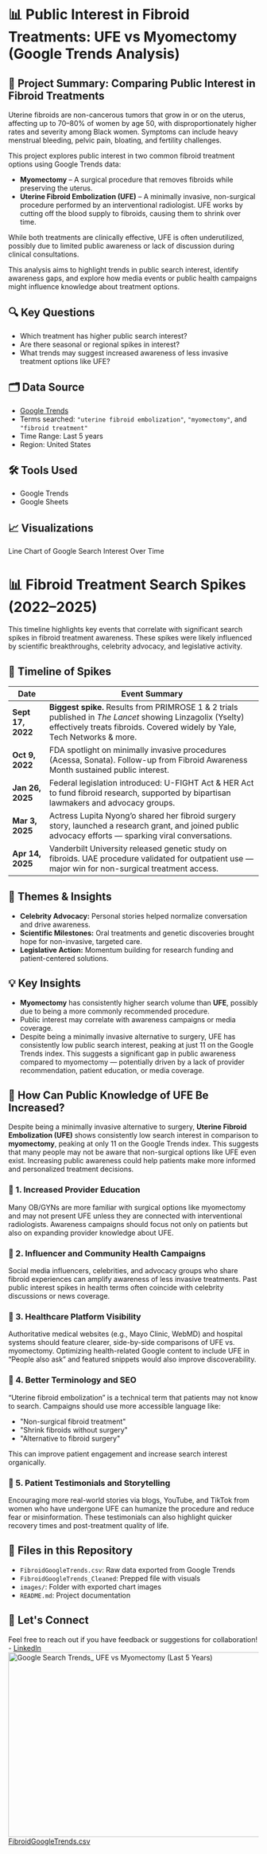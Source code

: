 # 📊 Public Interest in Fibroid Treatments: UFE vs Myomectomy (Google Trends Analysis)

## 🧠 Project Summary: Comparing Public Interest in Fibroid Treatments

Uterine fibroids are non-cancerous tumors that grow in or on the uterus, affecting up to 70–80% of women by age 50, with disproportionately higher rates and severity among Black women. Symptoms can include heavy menstrual bleeding, pelvic pain, bloating, and fertility challenges.

This project explores public interest in two common fibroid treatment options using Google Trends data:

- **Myomectomy** – A surgical procedure that removes fibroids while preserving the uterus.
- **Uterine Fibroid Embolization (UFE)** – A minimally invasive, non-surgical procedure performed by an interventional radiologist. UFE works by cutting off the blood supply to fibroids, causing them to shrink over time.

While both treatments are clinically effective, UFE is often underutilized, possibly due to limited public awareness or lack of discussion during clinical consultations.

This analysis aims to highlight trends in public search interest, identify awareness gaps, and explore how media events or public health campaigns might influence knowledge about treatment options.

## 🔍 Key Questions
- Which treatment has higher public search interest?
- Are there seasonal or regional spikes in interest?
- What trends may suggest increased awareness of less invasive treatment options like UFE?

## 🗂️ Data Source
- [Google Trends](https://trends.google.com/)
- Terms searched: `"uterine fibroid embolization"`, `"myomectomy"`, and `"fibroid treatment"`
- Time Range: Last 5 years
- Region: United States

## 🛠️ Tools Used
- Google Trends
- Google Sheets

## 📈 Visualizations

Line Chart of Google Search Interest Over Time


# 📊 Fibroid Treatment Search Spikes (2022–2025)

This timeline highlights key events that correlate with significant search spikes in fibroid treatment awareness. These spikes were likely influenced by scientific breakthroughs, celebrity advocacy, and legislative activity.

## 🔹 Timeline of Spikes

| **Date**        | **Event Summary**                                                                 |
|------------------|-----------------------------------------------------------------------------------|
| **Sept 17, 2022** | **Biggest spike.** Results from PRIMROSE 1 & 2 trials published in *The Lancet* showing Linzagolix (Yselty) effectively treats fibroids. Covered widely by Yale, Tech Networks & more. |
| **Oct 9, 2022**  | FDA spotlight on minimally invasive procedures (Acessa, Sonata). Follow-up from Fibroid Awareness Month sustained public interest. |
| **Jan 26, 2025** | Federal legislation introduced: U-FIGHT Act & HER Act to fund fibroid research, supported by bipartisan lawmakers and advocacy groups. |
| **Mar 3, 2025**  | Actress Lupita Nyong’o shared her fibroid surgery story, launched a research grant, and joined public advocacy efforts — sparking viral conversations. |
| **Apr 14, 2025** | Vanderbilt University released genetic study on fibroids. UAE procedure validated for outpatient use — major win for non-surgical treatment access. |

## 🌟 Themes & Insights
- **Celebrity Advocacy:** Personal stories helped normalize conversation and drive awareness.
- **Scientific Milestones:** Oral treatments and genetic discoveries brought hope for non-invasive, targeted care.
- **Legislative Action:** Momentum building for research funding and patient-centered solutions.

  

## 💡 Key Insights
- **Myomectomy** has consistently higher search volume than **UFE**, possibly due to being a more commonly recommended procedure.
- Public interest may correlate with awareness campaigns or media coverage.
- Despite being a minimally invasive alternative to surgery, UFE has consistently low public search interest, peaking at just 11 on the Google Trends index. This suggests a significant gap in public awareness compared to myomectomy — potentially driven by a lack of provider recommendation, patient education, or media coverage.

## 📣 How Can Public Knowledge of UFE Be Increased?

Despite being a minimally invasive alternative to surgery, **Uterine Fibroid Embolization (UFE)** shows consistently low search interest in comparison to **myomectomy**, peaking at only 11 on the Google Trends index. This suggests that many people may not be aware that non-surgical options like UFE even exist. Increasing public awareness could help patients make more informed and personalized treatment decisions.

### 🔹 1. Increased Provider Education
Many OB/GYNs are more familiar with surgical options like myomectomy and may not present UFE unless they are connected with interventional radiologists. Awareness campaigns should focus not only on patients but also on expanding provider knowledge about UFE.

### 🔹 2. Influencer and Community Health Campaigns
Social media influencers, celebrities, and advocacy groups who share fibroid experiences can amplify awareness of less invasive treatments. Past public interest spikes in health terms often coincide with celebrity discussions or news coverage.

### 🔹 3. Healthcare Platform Visibility
Authoritative medical websites (e.g., Mayo Clinic, WebMD) and hospital systems should feature clearer, side-by-side comparisons of UFE vs. myomectomy. Optimizing health-related Google content to include UFE in “People also ask” and featured snippets would also improve discoverability.

### 🔹 4. Better Terminology and SEO
“Uterine fibroid embolization” is a technical term that patients may not know to search. Campaigns should use more accessible language like:
- "Non-surgical fibroid treatment"
- "Shrink fibroids without surgery"
- "Alternative to fibroid surgery"

This can improve patient engagement and increase search interest organically.

### 🔹 5. Patient Testimonials and Storytelling
Encouraging more real-world stories via blogs, YouTube, and TikTok from women who have undergone UFE can humanize the procedure and reduce fear or misinformation. These testimonials can also highlight quicker recovery times and post-treatment quality of life.
  

## 📎 Files in this Repository
- `FibroidGoogleTrends.csv`: Raw data exported from Google Trends
- `FibroidGoogleTrends_Cleaned`: Prepped file with visuals
- `images/`: Folder with exported chart images
- `README.md`: Project documentation

## 🤝 Let's Connect      
Feel free to reach out if you have feedback or suggestions for collaboration! - [LinkedIn](linkedin.com/in/sophia-s-945229121)
<img width="600" height="371" alt="Google Search Trends_ UFE vs Myomectomy (Last 5 Years)" src="https://github.com/user-attachments/assets/75b8680e-4c18-45a8-b944-60aac26f47d6" />
[FibroidGoogleTrends.csv](https://github.com/user-attachments/files/21519558/FibroidGoogleTrends.csv)
